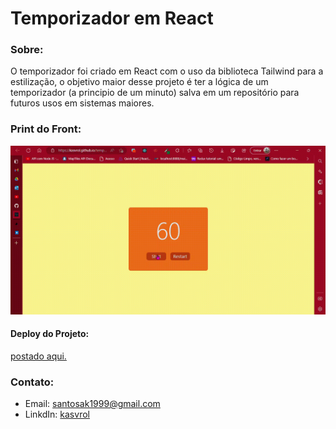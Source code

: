 <h1>Temporizador em React</h1>

<h3>Sobre:</h3>
<p style="line-height:10 px;"> O temporizador foi criado em React com o uso da biblioteca Tailwind para a estilização, o objetivo maior desse projeto é ter a lógica de um temporizador (a principio de um minuto) salva em um repositório para futuros usos em sistemas maiores.</p>

<h3>Print do Front:</h3>
<img  src="https://github.com/kasvrol/temporizador-em-react/blob/main/public/gif_Trim.gif"/>

<h4>Deploy do Projeto:</h4>
<a href="https://kasvrol.github.io/temporizador-em-react/">
<p>postado aqui.</p>
</a>

<h3>Contato:</h3>
<ul><li>Email: <a href="santosak1999@gmail.com">santosak1999@gmail.com</a></li>
<li>LinkdIn:  <a href="https://www.linkedin.com/in/kasvrol/">kasvrol</a></li>
</ul>

